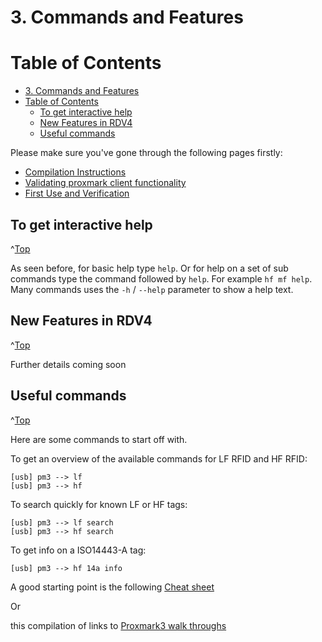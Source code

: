 <a id="Top"></a>

# 3. Commands and Features

# Table of Contents
- [3. Commands and Features](#3-commands-and-features)
- [Table of Contents](#table-of-contents)
  - [To get interactive help](#to-get-interactive-help)
  - [New Features in RDV4](#new-features-in-rdv4)
  - [Useful commands](#useful-commands)



Please make sure you've gone through the following pages firstly:

* [Compilation Instructions](/doc/md/Use_of_Proxmark/0_Compilation-Instructions.md)
* [Validating proxmark client functionality](/doc/md/Use_of_Proxmark/1_Validation.md)
* [First Use and Verification](/doc/md/Use_of_Proxmark/2_Configuration-and-Verification.md)

## To get interactive help
^[Top](#top)

As seen before, for basic help type `help`. Or for help on a set of sub commands type the command followed by `help`. For example `hf mf help`.  Many commands uses the `-h` / `--help` parameter to show a help text.

## New Features in RDV4
^[Top](#top)

Further details coming soon

## Useful commands
^[Top](#top)

Here are some commands to start off with.

To get an overview of the available commands for LF RFID and HF RFID:
```
[usb] pm3 --> lf
[usb] pm3 --> hf
```

To search quickly for known LF or HF tags:
```
[usb] pm3 --> lf search
[usb] pm3 --> hf search
```

To get info on a ISO14443-A tag:
```
[usb] pm3 --> hf 14a info
```

A good starting point is the following [Cheat sheet](/doc/cheatsheet.md)

Or 

this compilation of links to [Proxmark3 walk throughs](https://github.com/RfidResearchGroup/proxmark3/wiki/More-cheat-sheets)
